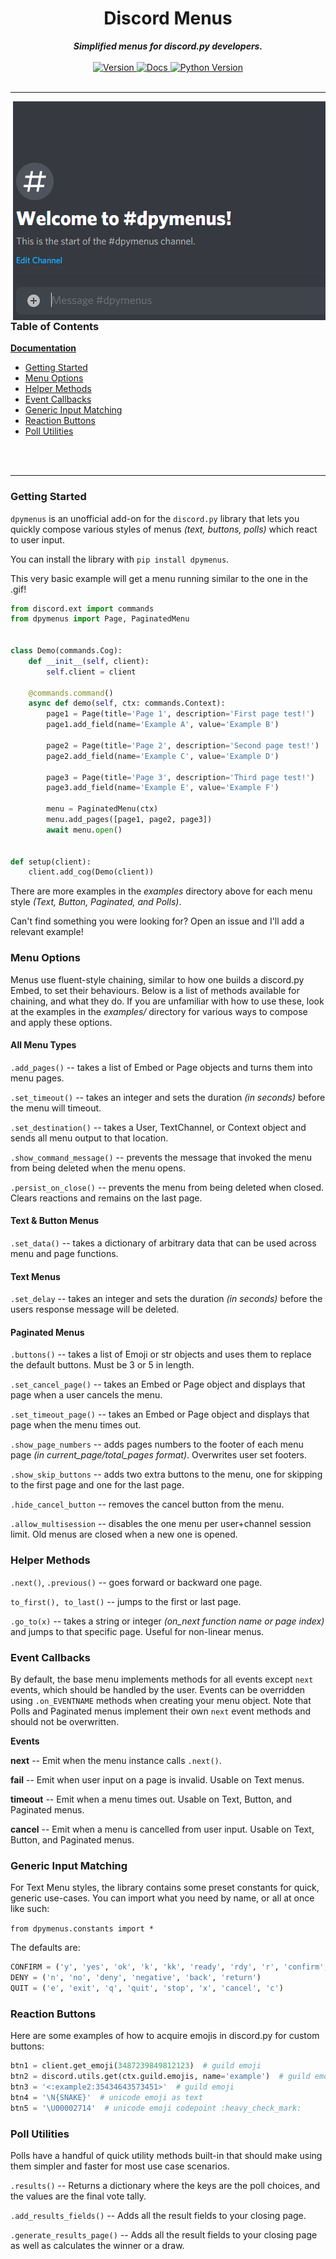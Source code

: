 <h1 align="center">Discord Menus</h1>
    
<div align="center">
  <strong><i>Simplified menus for discord.py developers.</i></strong>
  <br>
  <br>
  
  <a href="https://pypi.org/project/dpymenus/">
    <img src="https://img.shields.io/pypi/v/dpymenus?color=0073B7&label=Latest&style=for-the-badge" alt="Version" />
  </a>

  <a href="https://dpymenus.readthedocs.io/en/latest/">
    <img src="https://img.shields.io/readthedocs/dpymenus/latest?style=for-the-badge" alt="Docs" />
  </a>
  
  <a href="https://python.org">
    <img src="https://img.shields.io/pypi/pyversions/dpymenus?color=0073B7&style=for-the-badge" alt="Python Version" />
  </a>
</div>

<br>

-----

<img align="right" src="assets/demo.gif" alt="user creates an embed, reaction buttons are added, and user navigates the menu
by clicking the buttons">

### Table of Contents
**[Documentation](https://dpymenus.readthedocs.io/en/latest/?badge=latest)**
+ [Getting Started](#getting-started)
+ [Menu Options](#menu-options)
+ [Helper Methods](#helper-methods)
+ [Event Callbacks](#event-callbacks)
+ [Generic Input Matching](#generic-input-matching)
+ [Reaction Buttons](#reaction-buttons)
+ [Poll Utilities](#poll-utilities)

<br>
<br>

-----

### Getting Started
`dpymenus` is an unofficial add-on for the `discord.py` library that lets you quickly compose various styles of 
menus *(text, buttons, polls)* which react to user input.

You can install the library with `pip install dpymenus`.

This very basic example will get a menu running similar to the one in the .gif!

```python
from discord.ext import commands
from dpymenus import Page, PaginatedMenu


class Demo(commands.Cog):
    def __init__(self, client):
        self.client = client

    @commands.command()
    async def demo(self, ctx: commands.Context):
        page1 = Page(title='Page 1', description='First page test!')
        page1.add_field(name='Example A', value='Example B')

        page2 = Page(title='Page 2', description='Second page test!')
        page2.add_field(name='Example C', value='Example D')

        page3 = Page(title='Page 3', description='Third page test!')
        page3.add_field(name='Example E', value='Example F')

        menu = PaginatedMenu(ctx)
        menu.add_pages([page1, page2, page3])
        await menu.open()


def setup(client):
    client.add_cog(Demo(client))
```

There are more examples in the *examples* directory above for each menu style *(Text, Button, Paginated, and Polls)*.

Can't find something you were looking for? Open an issue and I'll add a relevant example!

### Menu Options
Menus use fluent-style chaining, similar to how one builds a discord.py Embed, to set their behaviours. Below is a list
of methods available for chaining, and what they do. If you are unfamiliar with how to use these, look at the examples in
the *examples/* directory for various ways to compose and apply these options.

#### All Menu Types
`.add_pages()` -- takes a list of Embed or Page objects and turns them into menu pages.

`.set_timeout()` -- takes an integer and sets the duration *(in seconds)* before the menu will timeout.

`.set_destination()` -- takes a User, TextChannel, or Context object and sends all menu output to that location.

`.show_command_message()` -- prevents the message that invoked the menu from being deleted when the menu opens.

`.persist_on_close()` -- prevents the menu from being deleted when closed. Clears reactions and remains on the last page.

#### Text & Button Menus
`.set_data()` -- takes a dictionary of arbitrary data that can be used across menu and page functions.

#### Text Menus
`.set_delay` -- takes an integer and sets the duration *(in seconds)* before the users response message will be deleted.

#### Paginated Menus
`.buttons()` -- takes a list of Emoji or str objects and uses them to replace the default buttons. Must be 3 or 5 in length.

`.set_cancel_page()` -- takes an Embed or Page object and displays that page when a user cancels the menu.

`.set_timeout_page()` -- takes an Embed or Page object and displays that page when the menu times out.

`.show_page_numbers` -- adds pages numbers to the footer of each menu page *(in current_page/total_pages format)*. Overwrites
user set footers.

`.show_skip_buttons` -- adds two extra buttons to the menu, one for skipping to the first page and one for the last page.

`.hide_cancel_button` -- removes the cancel button from the menu.

`.allow_multisession` -- disables the one menu per user+channel session limit. Old menus are closed when a new one is opened.

### Helper Methods
`.next()`, `.previous()` -- goes forward or backward one page.

`to_first(), to_last()` -- jumps to the first or last page.

`.go_to(x)` -- takes a string or integer *(on_next function name or page index)* and jumps to that specific page. 
Useful for non-linear menus.

### Event Callbacks
By default, the base menu implements methods for all events except `next` events, which should
be handled by the user. Events can be overridden using `.on_EVENTNAME` methods when creating your
menu object. Note that Polls and Paginated menus implement their own `next` event methods
and should not be overwritten.

**Events**

**next** -- Emit when the menu instance calls `.next()`. 

**fail** -- Emit when user input on a page is invalid. Usable on Text menus.

**timeout** -- Emit when a menu times out. Usable on Text, Button, and Paginated menus.

**cancel** -- Emit when a menu is cancelled from user input. Usable on Text, Button, and Paginated menus.


### Generic Input Matching
For Text Menu styles, the library contains some preset constants for quick, generic use-cases. You can
import what you need by name, or all at once like such:

`from dpymenus.constants import *`

The defaults are:
```python
CONFIRM = ('y', 'yes', 'ok', 'k', 'kk', 'ready', 'rdy', 'r', 'confirm', 'okay')
DENY = ('n', 'no', 'deny', 'negative', 'back', 'return')
QUIT = ('e', 'exit', 'q', 'quit', 'stop', 'x', 'cancel', 'c')
```

### Reaction Buttons
Here are some examples of how to acquire emojis in discord.py for custom buttons:

```python
btn1 = client.get_emoji(3487239849812123)  # guild emoji
btn2 = discord.utils.get(ctx.guild.emojis, name='example')  # guild emoji
btn3 = '<:example2:35434643573451>'  # guild emoji
btn4 = '\N{SNAKE}'  # unicode emoji as text
btn5 = '\U00002714'  # unicode emoji codepoint :heavy_check_mark:
```

### Poll Utilities
Polls have a handful of quick utility methods built-in that should make using them simpler and faster for most
use case scenarios.

`.results()` -- Returns a dictionary where the keys are the poll choices, and the values are the final vote tally.

`.add_results_fields()` -- Adds all the result fields to your closing page.

`.generate_results_page()` -- Adds all the result fields to your closing page as well as calculates the winner or 
a draw.
